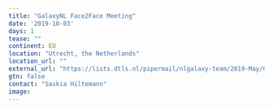 ```yaml
---
title: "GalaxyNL Face2Face Meeting"
date: '2019-10-03'
days: 1
tease: ""
continent: EU
location: "Utrecht, the Netherlands"
location_url: ""
external_url: "https://lists.dtls.nl/pipermail/nlgalaxy-team/2019-May/000212.html"
gtn: false
contact: "Saskia Hiltemann"
image: 
---
```

